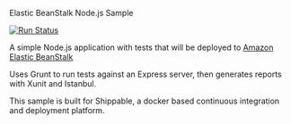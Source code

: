 Elastic BeanStalk Node.js Sample

[![Run Status](https://api.shippable.com/projects/56e93b119d043da07bdda581/badge?branch=master)](https://app.shippable.com/projects/56e93b119d043da07bdda581)

A simple Node.js application with tests that will be deployed to [Amazon Elastic BeanStalk][1]

Uses Grunt to run tests against an Express server, then generates reports with Xunit and Istanbul.

This sample is built for Shippable, a docker based continuous integration and deployment platform.

[1]: https://aws.amazon.com/elasticbeanstalk/
